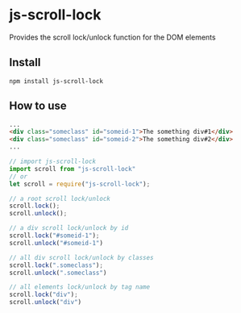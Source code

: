 # js-scroll-lock
Provides the scroll lock/unlock function for the DOM elements

## Install
```
npm install js-scroll-lock
```

## How to use
```html
...
<div class="someclass" id="someid-1">The something div#1</div>
<div class="someclass" id="someid-2">The something div#2</div>
...
```
```js
// import js-scroll-lock
import scroll from "js-scroll-lock"
// or
let scroll = require("js-scroll-lock");

// a root scroll lock/unlock
scroll.lock();
scroll.unlock();

// a div scroll lock/unlock by id
scroll.lock("#someid-1");
scroll.unlock("#someid-1")

// all div scroll lock/unlock by classes
scroll.lock(".someclass");
scroll.unlock(".someclass")

// all elements lock/unlock by tag name
scroll.lock("div");
scroll.unlock("div")
```